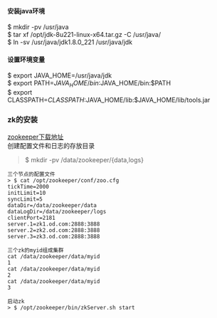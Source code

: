 #### 安装java环境
$ mkdir -pv /usr/java  
$ tar xf /opt/jdk-8u221-linux-x64.tar.gz -C /usr/java/  
$ ln -sv /usr/java/jdk1.8.0_221 /usr/java/jdk  
#### 设置环境变量
$ export JAVA_HOME=/usr/java/jdk  
$ export PATH=$JAVA_HOME/bin:$JAVA_HOME/bin:$PATH  
$ export CLASSPATH=$CLASSPATH:$JAVA_HOME/lib:$JAVA_HOME/lib/tools.jar  

### zk的安装
[zookeeper下载地址](https://archive.apache.org/dist/zookeeper/)  
创建配置文件和日志的存放目录  
> $ mkdir -pv /data/zookeeper/{data,logs}  
```
三个节点的配置文件  
> $ cat /opt/zookeeper/conf/zoo.cfg
tickTime=2000
initLimit=10
syncLimit=5
dataDir=/data/zookeeper/data
dataLogDir=/data/zookeeper/logs
clientPort=2181
server.1=zk1.od.com:2888:3888
server.2=zk2.od.com:2888:3888
server.3=zk3.od.com:2888:3888
```
```
三个zk的myid组成集群
cat /data/zookeeper/data/myid
1
cat /data/zookeeper/data/myid
2
cat /data/zookeeper/data/myid
3

启动zk
> $ /opt/zookeeper/bin/zkServer.sh start
```

